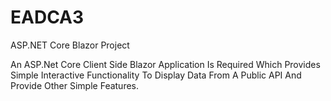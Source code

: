 # EADCA3
ASP.NET Core Blazor Project

An ASP.Net Core Client Side Blazor Application Is Required Which Provides Simple Interactive Functionality To Display Data From A Public API And Provide Other Simple Features.